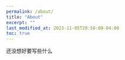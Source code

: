 ```yaml
---
permalink: /about/
title: "About"
excerpt: ""
last_modified_at: 2023-11-05T20:58:00-04:00
toc: true
---
```


还没想好要写些什么
